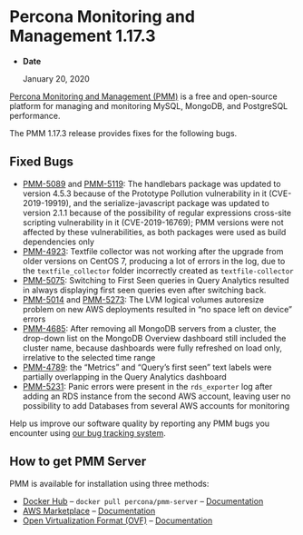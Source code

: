 # Percona Monitoring and Management 1.17.3

* **Date**

    January 20, 2020

[Percona Monitoring and Management (PMM)](../) is a free and open-source platform for managing and monitoring MySQL, MongoDB, and PostgreSQL performance.

The PMM 1.17.3 release provides fixes for the following bugs.

## Fixed Bugs

* [PMM-5089](https://jira.percona.com/browse/PMM-5089) and [PMM-5119](https://jira.percona.com/browse/PMM-5119): The handlebars package was updated to version 4.5.3 because of the Prototype Pollution vulnerability in it (CVE-2019-19919), and the serialize-javascript package was updated to version 2.1.1 because of the possibility of regular expressions cross-site scripting vulnerability in it (CVE-2019-16769); PMM versions were not affected by these vulnerabilities, as both packages were used as build dependencies only
* [PMM-4923](https://jira.percona.com/browse/PMM-4923): Textfile collector was not working after the upgrade from older versions on CentOS 7, producing a lot of errors in the log, due to the `textfile_collector` folder incorrectly created as `textfile-collector`
* [PMM-5075](https://jira.percona.com/browse/PMM-5075): Switching to First Seen queries in Query Analytics resulted in always displaying first seen queries even after switching back.
* [PMM-5014](https://jira.percona.com/browse/PMM-5014) and [PMM-5273](https://jira.percona.com/browse/PMM-5273): The LVM logical volumes autoresize problem on new AWS deployments resulted in “no space left on device” errors
* [PMM-4685](https://jira.percona.com/browse/PMM-4685): After removing all MongoDB servers from a cluster, the drop-down list on the MongoDB Overview dashboard still included the cluster name, because dashboards were fully refreshed on load only, irrelative to the selected time range
* [PMM-4789](https://jira.percona.com/browse/PMM-4789): the “Metrics” and “Query’s first seen” text labels were partially overlapping in the Query Analytics dashboard
* [PMM-5231](https://jira.percona.com/browse/PMM-5231): Panic errors were present in the `rds_exporter` log after adding an RDS instance from the second AWS account, leaving user no possibility to add Databases from several AWS accounts for monitoring

Help us improve our software quality by reporting any PMM bugs you encounter using [our bug tracking system](https://jira.percona.com/secure/Dashboard.jspa).

## How to get PMM Server

PMM is available for installation using three methods:

* [Docker Hub](https://hub.docker.com/r/percona/pmm-server/) – `docker pull percona/pmm-server` – [Documentation](../deploy/server/docker.md)
* [AWS Marketplace](https://aws.amazon.com/marketplace/pp/B077J7FYGX) – [Documentation](../deploy/server/ami.md)
* [Open Virtualization Format (OVF)](https://www.percona.com/downloads/pmm/) – [Documentation](../deploy/server/virtual-appliance.md)
